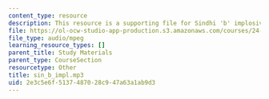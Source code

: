 ```yaml
---
content_type: resource
description: This resource is a supporting file for Sindhi 'b' implosive.
file: https://ol-ocw-studio-app-production.s3.amazonaws.com/courses/24-901-language-and-its-structure-i-phonology-fall-2010/2e3c5e6f5137487028c947a63a1ab9d3_sin_b_impl.mp3
file_type: audio/mpeg
learning_resource_types: []
parent_title: Study Materials
parent_type: CourseSection
resourcetype: Other
title: sin_b_impl.mp3
uid: 2e3c5e6f-5137-4870-28c9-47a63a1ab9d3
---
```

